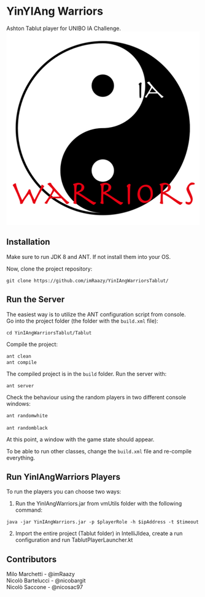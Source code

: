 # YinYIAng Warriors
Ashton Tablut player for UNIBO IA Challenge.
<br>
<img src="https://github.com/imRaazy/YinIAngWarriorsTablut/blob/master/logo.png" width=512>
## Installation
Make sure to run JDK 8 and ANT. If not install them into your OS.

Now, clone the project repository:

```
git clone https://github.com/imRaazy/YinIAngWarriorsTablut/
```

## Run the Server

The easiest way is to utilize the ANT configuration script from console.<br>
Go into the project folder (the folder with the `build.xml` file):
```
cd YinIAngWarriorsTablut/Tablut
```

Compile the project:

```
ant clean
ant compile
```

The compiled project is in  the `build` folder.
Run the server with:

```
ant server
```

Check the behaviour using the random players in two different console windows:

```
ant randomwhite

ant randomblack
```

At this point, a window with the game state should appear.

To be able to run other classes, change the `build.xml` file and re-compile everything.

## Run YinIAngWarriors Players

To run the players you can choose two ways:<br>
1) Run the YinIAngWarriors.jar from vmUtils folder with the following command:
```
java -jar YinIAngWarriors.jar -p $playerRole -h $ipAddress -t $timeout
```
2) Import the entire project (Tablut folder) in IntelliJIdea, create a run configuration and run TablutPlayerLauncher.kt

## Contributors
Milo Marchetti - @imRaazy<br>
Nicolò Bartelucci - @nicobargit<br>
Nicolò Saccone - @nicosac97
